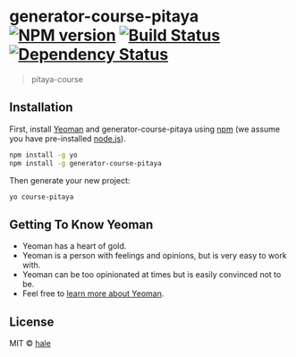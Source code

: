 # generator-course-pitaya [![NPM version][npm-image]][npm-url] [![Build Status][travis-image]][travis-url] [![Dependency Status][daviddm-image]][daviddm-url]
> pitaya-course

## Installation

First, install [Yeoman](http://yeoman.io) and generator-course-pitaya using [npm](https://www.npmjs.com/) (we assume you have pre-installed [node.js](https://nodejs.org/)).

```bash
npm install -g yo
npm install -g generator-course-pitaya
```

Then generate your new project:

```bash
yo course-pitaya
```

## Getting To Know Yeoman

 * Yeoman has a heart of gold.
 * Yeoman is a person with feelings and opinions, but is very easy to work with.
 * Yeoman can be too opinionated at times but is easily convinced not to be.
 * Feel free to [learn more about Yeoman](http://yeoman.io/).

## License

MIT © [hale](https://github.com/hale1106)


[npm-image]: https://badge.fury.io/js/generator-course-pitaya.svg
[npm-url]: https://npmjs.org/package/generator-course-pitaya
[travis-image]: https://travis-ci.org/hale1106/generator-course-pitaya.svg?branch=master
[travis-url]: https://travis-ci.org/hale1106/generator-course-pitaya
[daviddm-image]: https://david-dm.org/hale1106/generator-course-pitaya.svg?theme=shields.io
[daviddm-url]: https://david-dm.org/hale1106/generator-course-pitaya
